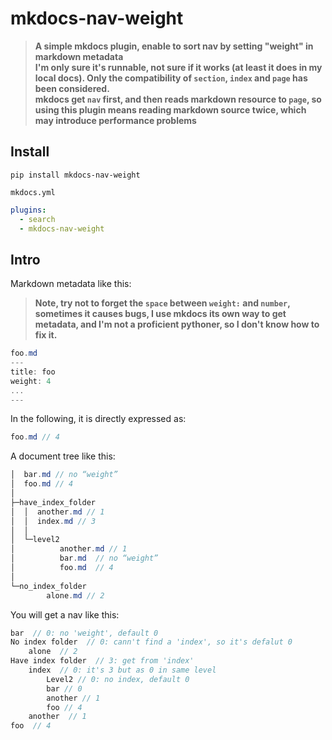 # mkdocs-nav-weight

> **A simple mkdocs plugin, enable to sort nav by setting "weight" in markdown metadata** </br>
> **I'm only sure it's runnable, not sure if it works (at least it does in my local docs). Only the compatibility of `section`, `index` and `page` has been considered.** </br>
> **mkdocs get `nav` first, and then reads markdown resource to `page`, so using this plugin means reading markdown source twice, which may introduce performance problems**

## Install


```shell
pip install mkdocs-nav-weight
```

`mkdocs.yml`

```yaml
plugins:
  - search
  - mkdocs-nav-weight
```



## Intro
Markdown metadata like this:
> **Note, try not to forget the `space` between `weight:` and `number`, sometimes it causes bugs, I use mkdocs its own way to get metadata, and I'm not a proficient pythoner, so I don't know how to fix it.**
```csharp
foo.md
---
title: foo
weight: 4
...
---
```
In the following, it is directly expressed as:
```csharp
foo.md // 4
```

A document tree like this:
```csharp
│  bar.md // no “weight”
│  foo.md // 4
│
├─have_index_folder
│  │  another.md // 1
│  │  index.md // 3
│  │
│  └─level2
│          another.md // 1
│          bar.md  // no “weight”
│          foo.md  // 4
│
└─no_index_folder
        alone.md // 2
```
You will get a nav like this:

```c#
bar  // 0: no 'weight', default 0
No index folder  // 0: cann't find a 'index', so it's defalut 0
	alone  // 2
Have index folder  // 3: get from 'index'
	index  // 0: it's 3 but as 0 in same level
    	Level2 // 0: no index, default 0
		bar // 0
		another // 1
		foo // 4
	another  // 1
foo  // 4
```

